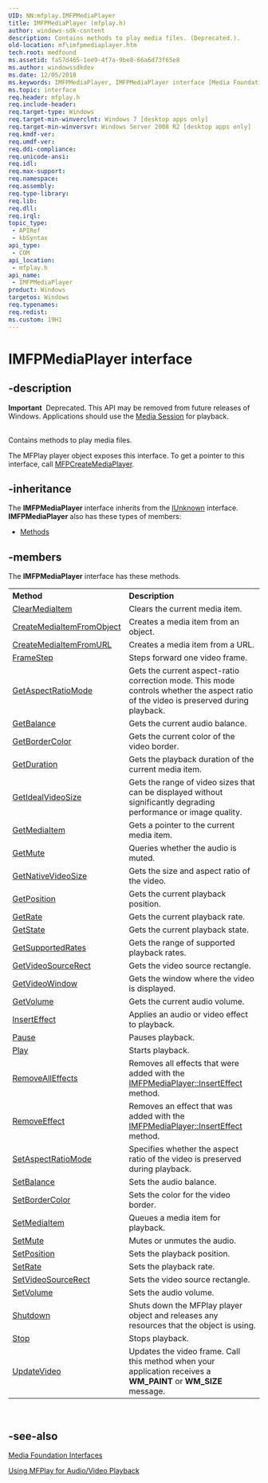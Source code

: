 ```yaml
---
UID: NN:mfplay.IMFPMediaPlayer
title: IMFPMediaPlayer (mfplay.h)
author: windows-sdk-content
description: Contains methods to play media files. (Deprecated.).
old-location: mf\imfpmediaplayer.htm
tech.root: medfound
ms.assetid: fa57d465-1ee9-4f7a-9be8-66a6d73f65e8
ms.author: windowssdkdev
ms.date: 12/05/2018
ms.keywords: IMFPMediaPlayer, IMFPMediaPlayer interface [Media Foundation], IMFPMediaPlayer interface [Media Foundation],described, mf.imfpmediaplayer, mfplay/IMFPMediaPlayer
ms.topic: interface
req.header: mfplay.h
req.include-header: 
req.target-type: Windows
req.target-min-winverclnt: Windows 7 [desktop apps only]
req.target-min-winversvr: Windows Server 2008 R2 [desktop apps only]
req.kmdf-ver: 
req.umdf-ver: 
req.ddi-compliance: 
req.unicode-ansi: 
req.idl: 
req.max-support: 
req.namespace: 
req.assembly: 
req.type-library: 
req.lib: 
req.dll: 
req.irql: 
topic_type:
 - APIRef
 - kbSyntax
api_type:
 - COM
api_location:
 - mfplay.h
api_name:
 - IMFPMediaPlayer
product: Windows
targetos: Windows
req.typenames: 
req.redist: 
ms.custom: 19H1
---
```


# IMFPMediaPlayer interface


## -description



<div class="alert"><b>Important</b>  Deprecated. This API may be removed from future releases of Windows. Applications should use the <a href="https://docs.microsoft.com/windows/desktop/medfound/media-session">Media Session</a> for playback.</div>
<div> </div>


Contains methods to play media files.

The MFPlay player object exposes this interface. To get a pointer to this interface, call <a href="https://docs.microsoft.com/windows/desktop/api/mfplay/nf-mfplay-mfpcreatemediaplayer">MFPCreateMediaPlayer</a>.


## -inheritance

The <b xmlns:loc="http://microsoft.com/wdcml/l10n">IMFPMediaPlayer</b> interface inherits from the <a href="https://docs.microsoft.com/windows/desktop/api/unknwn/nn-unknwn-iunknown">IUnknown</a> interface. <b>IMFPMediaPlayer</b> also has these types of members:
<ul>
<li><a href="https://docs.microsoft.com/">Methods</a></li>
</ul>

## -members

The <b>IMFPMediaPlayer</b> interface has these methods.
<table class="members" id="memberListMethods">
<tr>
<th align="left" width="37%">Method</th>
<th align="left" width="63%">Description</th>
</tr>
<tr data="declared;">
<td align="left" width="37%">
<a href="https://docs.microsoft.com/windows/desktop/api/mfplay/nf-mfplay-imfpmediaplayer-clearmediaitem">ClearMediaItem</a>
</td>
<td align="left" width="63%">
Clears the current media item.

</td>
</tr>
<tr data="declared;">
<td align="left" width="37%">
<a href="https://docs.microsoft.com/windows/desktop/api/mfplay/nf-mfplay-imfpmediaplayer-createmediaitemfromobject">CreateMediaItemFromObject</a>
</td>
<td align="left" width="63%">
Creates a media item from an object.

</td>
</tr>
<tr data="declared;">
<td align="left" width="37%">
<a href="https://docs.microsoft.com/windows/desktop/api/mfplay/nf-mfplay-imfpmediaplayer-createmediaitemfromurl">CreateMediaItemFromURL</a>
</td>
<td align="left" width="63%">
Creates a media item from a URL.

</td>
</tr>
<tr data="declared;">
<td align="left" width="37%">
<a href="https://docs.microsoft.com/windows/desktop/api/mfplay/nf-mfplay-imfpmediaplayer-framestep">FrameStep</a>
</td>
<td align="left" width="63%">
Steps forward one video frame.

</td>
</tr>
<tr data="declared;">
<td align="left" width="37%">
<a href="https://docs.microsoft.com/windows/desktop/api/mfplay/nf-mfplay-imfpmediaplayer-getaspectratiomode">GetAspectRatioMode</a>
</td>
<td align="left" width="63%">
Gets the current aspect-ratio correction mode. This mode controls whether the aspect ratio of the video is preserved during playback.

</td>
</tr>
<tr data="declared;">
<td align="left" width="37%">
<a href="https://docs.microsoft.com/windows/desktop/api/mfplay/nf-mfplay-imfpmediaplayer-getbalance">GetBalance</a>
</td>
<td align="left" width="63%">
Gets the current audio balance.

</td>
</tr>
<tr data="declared;">
<td align="left" width="37%">
<a href="https://docs.microsoft.com/windows/desktop/api/mfplay/nf-mfplay-imfpmediaplayer-getbordercolor">GetBorderColor</a>
</td>
<td align="left" width="63%">
Gets the current color of the video border.

</td>
</tr>
<tr data="declared;">
<td align="left" width="37%">
<a href="https://docs.microsoft.com/windows/desktop/api/mfplay/nf-mfplay-imfpmediaplayer-getduration">GetDuration</a>
</td>
<td align="left" width="63%">
Gets the playback duration of the current media item.

</td>
</tr>
<tr data="declared;">
<td align="left" width="37%">
<a href="https://docs.microsoft.com/windows/desktop/api/mfplay/nf-mfplay-imfpmediaplayer-getidealvideosize">GetIdealVideoSize</a>
</td>
<td align="left" width="63%">
Gets the range of video sizes that can be displayed without significantly degrading performance or image quality.

</td>
</tr>
<tr data="declared;">
<td align="left" width="37%">
<a href="https://docs.microsoft.com/windows/desktop/api/mfplay/nf-mfplay-imfpmediaplayer-getmediaitem">GetMediaItem</a>
</td>
<td align="left" width="63%">
Gets a pointer to the current media item.

</td>
</tr>
<tr data="declared;">
<td align="left" width="37%">
<a href="https://docs.microsoft.com/windows/desktop/api/mfplay/nf-mfplay-imfpmediaplayer-getmute">GetMute</a>
</td>
<td align="left" width="63%">
Queries whether the audio is muted.

</td>
</tr>
<tr data="declared;">
<td align="left" width="37%">
<a href="https://docs.microsoft.com/windows/desktop/api/mfplay/nf-mfplay-imfpmediaplayer-getnativevideosize">GetNativeVideoSize</a>
</td>
<td align="left" width="63%">
Gets the size and aspect ratio of the video.

</td>
</tr>
<tr data="declared;">
<td align="left" width="37%">
<a href="https://docs.microsoft.com/windows/desktop/api/mfplay/nf-mfplay-imfpmediaplayer-getposition">GetPosition</a>
</td>
<td align="left" width="63%">
Gets the current playback position.

</td>
</tr>
<tr data="declared;">
<td align="left" width="37%">
<a href="https://docs.microsoft.com/windows/desktop/api/mfplay/nf-mfplay-imfpmediaplayer-getrate">GetRate</a>
</td>
<td align="left" width="63%">
Gets the current playback rate.

</td>
</tr>
<tr data="declared;">
<td align="left" width="37%">
<a href="https://docs.microsoft.com/windows/desktop/api/mfplay/nf-mfplay-imfpmediaplayer-getstate">GetState</a>
</td>
<td align="left" width="63%">
Gets the current playback state.

</td>
</tr>
<tr data="declared;">
<td align="left" width="37%">
<a href="https://docs.microsoft.com/windows/desktop/api/mfplay/nf-mfplay-imfpmediaplayer-getsupportedrates">GetSupportedRates</a>
</td>
<td align="left" width="63%">
Gets the range of supported playback rates.

</td>
</tr>
<tr data="declared;">
<td align="left" width="37%">
<a href="https://docs.microsoft.com/windows/desktop/api/mfplay/nf-mfplay-imfpmediaplayer-getvideosourcerect">GetVideoSourceRect</a>
</td>
<td align="left" width="63%">
Gets the video source rectangle.

</td>
</tr>
<tr data="declared;">
<td align="left" width="37%">
<a href="https://docs.microsoft.com/windows/desktop/api/mfplay/nf-mfplay-imfpmediaplayer-getvideowindow">GetVideoWindow</a>
</td>
<td align="left" width="63%">
Gets the window where the video is displayed.

</td>
</tr>
<tr data="declared;">
<td align="left" width="37%">
<a href="https://docs.microsoft.com/windows/desktop/api/mfplay/nf-mfplay-imfpmediaplayer-getvolume">GetVolume</a>
</td>
<td align="left" width="63%">
Gets the current audio volume.

</td>
</tr>
<tr data="declared;">
<td align="left" width="37%">
<a href="https://docs.microsoft.com/windows/desktop/api/mfplay/nf-mfplay-imfpmediaplayer-inserteffect">InsertEffect</a>
</td>
<td align="left" width="63%">
Applies an audio or video effect to playback.

</td>
</tr>
<tr data="declared;">
<td align="left" width="37%">
<a href="https://docs.microsoft.com/windows/desktop/api/mfplay/nf-mfplay-imfpmediaplayer-pause">Pause</a>
</td>
<td align="left" width="63%">
Pauses playback.

</td>
</tr>
<tr data="declared;">
<td align="left" width="37%">
<a href="https://docs.microsoft.com/windows/desktop/api/mfplay/nf-mfplay-imfpmediaplayer-play">Play</a>
</td>
<td align="left" width="63%">
Starts playback.

</td>
</tr>
<tr data="declared;">
<td align="left" width="37%">
<a href="https://docs.microsoft.com/windows/desktop/api/mfplay/nf-mfplay-imfpmediaplayer-removealleffects">RemoveAllEffects</a>
</td>
<td align="left" width="63%">
Removes all effects that were added with the <a href="https://docs.microsoft.com/windows/desktop/api/mfplay/nf-mfplay-imfpmediaplayer-inserteffect">IMFPMediaPlayer::InsertEffect</a> method.

</td>
</tr>
<tr data="declared;">
<td align="left" width="37%">
<a href="https://docs.microsoft.com/windows/desktop/api/mfplay/nf-mfplay-imfpmediaplayer-removeeffect">RemoveEffect</a>
</td>
<td align="left" width="63%">
Removes an effect that was added with the <a href="https://docs.microsoft.com/windows/desktop/api/mfplay/nf-mfplay-imfpmediaplayer-inserteffect">IMFPMediaPlayer::InsertEffect</a> method.

</td>
</tr>
<tr data="declared;">
<td align="left" width="37%">
<a href="https://docs.microsoft.com/windows/desktop/api/mfplay/nf-mfplay-imfpmediaplayer-setaspectratiomode">SetAspectRatioMode</a>
</td>
<td align="left" width="63%">
Specifies whether the aspect ratio of the video is preserved during playback.

</td>
</tr>
<tr data="declared;">
<td align="left" width="37%">
<a href="https://docs.microsoft.com/windows/desktop/api/mfplay/nf-mfplay-imfpmediaplayer-setbalance">SetBalance</a>
</td>
<td align="left" width="63%">
Sets the audio balance.

</td>
</tr>
<tr data="declared;">
<td align="left" width="37%">
<a href="https://docs.microsoft.com/windows/desktop/api/mfplay/nf-mfplay-imfpmediaplayer-setbordercolor">SetBorderColor</a>
</td>
<td align="left" width="63%">
Sets the color for the video border.

</td>
</tr>
<tr data="declared;">
<td align="left" width="37%">
<a href="https://docs.microsoft.com/windows/desktop/api/mfplay/nf-mfplay-imfpmediaplayer-setmediaitem">SetMediaItem</a>
</td>
<td align="left" width="63%">
Queues a media item for playback.

</td>
</tr>
<tr data="declared;">
<td align="left" width="37%">
<a href="https://docs.microsoft.com/windows/desktop/api/mfplay/nf-mfplay-imfpmediaplayer-setmute">SetMute</a>
</td>
<td align="left" width="63%">
Mutes or unmutes the audio.

</td>
</tr>
<tr data="declared;">
<td align="left" width="37%">
<a href="https://docs.microsoft.com/windows/desktop/api/mfplay/nf-mfplay-imfpmediaplayer-setposition">SetPosition</a>
</td>
<td align="left" width="63%">
Sets the playback position.

</td>
</tr>
<tr data="declared;">
<td align="left" width="37%">
<a href="https://docs.microsoft.com/windows/desktop/api/mfplay/nf-mfplay-imfpmediaplayer-setrate">SetRate</a>
</td>
<td align="left" width="63%">
Sets the playback rate.

</td>
</tr>
<tr data="declared;">
<td align="left" width="37%">
<a href="https://docs.microsoft.com/windows/desktop/api/mfplay/nf-mfplay-imfpmediaplayer-setvideosourcerect">SetVideoSourceRect</a>
</td>
<td align="left" width="63%">
Sets the video source rectangle.

</td>
</tr>
<tr data="declared;">
<td align="left" width="37%">
<a href="https://docs.microsoft.com/windows/desktop/api/mfplay/nf-mfplay-imfpmediaplayer-setvolume">SetVolume</a>
</td>
<td align="left" width="63%">
Sets the audio volume.

</td>
</tr>
<tr data="declared;">
<td align="left" width="37%">
<a href="https://docs.microsoft.com/windows/desktop/api/mfplay/nf-mfplay-imfpmediaplayer-shutdown">Shutdown</a>
</td>
<td align="left" width="63%">
Shuts down the MFPlay player object and releases any resources that the object is using.

</td>
</tr>
<tr data="declared;">
<td align="left" width="37%">
<a href="https://docs.microsoft.com/windows/desktop/api/mfplay/nf-mfplay-imfpmediaplayer-stop">Stop</a>
</td>
<td align="left" width="63%">
Stops playback.

</td>
</tr>
<tr data="declared;">
<td align="left" width="37%">
<a href="https://docs.microsoft.com/windows/desktop/api/mfplay/nf-mfplay-imfpmediaplayer-updatevideo">UpdateVideo</a>
</td>
<td align="left" width="63%">
Updates the video frame. Call this method when your application receives a <b>WM_PAINT</b> or <b>WM_SIZE</b> message.

</td>
</tr>
</table> 


## -see-also




<a href="https://docs.microsoft.com/windows/desktop/medfound/media-foundation-interfaces">Media Foundation Interfaces</a>



<a href="https://docs.microsoft.com/windows/desktop/medfound/using-mfplay-for-audio-video-playback">Using MFPlay for Audio/Video Playback</a>
 

 

